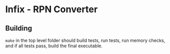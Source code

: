 # Infix - RPN Converter

## Building

`make` in the top level folder should build tests, run tests, run memory checks,
and if all tests pass, build the final executable.
